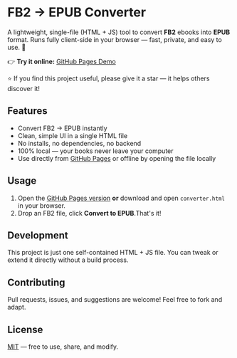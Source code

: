 # FB2 -> EPUB Converter

A lightweight, single-file (HTML + JS) tool to convert **FB2** ebooks into **EPUB** format.
Runs fully client-side in your browser — fast, private, and easy to use. 🚀

👉 **Try it online:** [GitHub Pages Demo](https://AlekseyFadeev.github.io/epub-converter/converter.html)

⭐ If you find this project useful, please give it a star — it helps others discover it!


## Features
- Convert FB2 → EPUB instantly
- Clean, simple UI in a single HTML file
- No installs, no dependencies, no backend
- 100% local — your books never leave your computer
- Use directly from [GitHub Pages](https://AlekseyFadeev.github.io/epub-converter/converter.html) or offline by opening the file locally

## Usage
1. Open the [GitHub Pages version](https://AlekseyFadeev.github.io/epub-converter/converter.html)
   **or** download and open `converter.html` in your browser.
2. Drop an FB2 file, click **Convert to EPUB**.That's it!

## Development
This project is just one self-contained HTML + JS file.
You can tweak or extend it directly without a build process.

## Contributing
Pull requests, issues, and suggestions are welcome!
Feel free to fork and adapt.

## License
[MIT](./LICENSE) — free to use, share, and modify.
